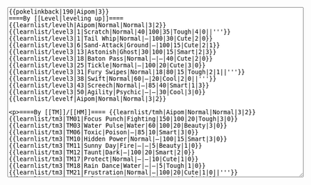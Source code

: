 </p><textarea readonly="" accesskey="," id="wpTextbox1" cols="80" rows="25" style="" class="mw-editfont-monospace" lang="en" dir="ltr" name="wpTextbox1">{{pokelinkback|190|Aipom|3}}
====By [[Level|leveling up]]====
{{learnlist/levelh|Aipom|Normal|Normal|3|2}}
{{learnlist/level3|1|Scratch|Normal|40|100|35|Tough|4|0||'''}}
{{learnlist/level3|1|Tail Whip|Normal|—|100|30|Cute|2|0}}
{{learnlist/level3|6|Sand-Attack|Ground|—|100|15|Cute|2|1}}
{{learnlist/level3|13|Astonish|Ghost|30|100|15|Smart|2|3}}
{{learnlist/level3|18|Baton Pass|Normal|—|—|40|Cute|2|0}}
{{learnlist/level3|25|Tickle|Normal|—|100|20|Cute|3|0}}
{{learnlist/level3|31|Fury Swipes|Normal|18|80|15|Tough|2|1||'''}}
{{learnlist/level3|38|Swift|Normal|60|—|20|Cool|2|0||'''}}
{{learnlist/level3|43|Screech|Normal|—|85|40|Smart|1|3}}
{{learnlist/level3|50|Agility|Psychic|—|—|30|Cool|3|0}}
{{learnlist/levelf|Aipom|Normal|Normal|3|2}}

====By [[TM]]/[[HM]]====
{{learnlist/tmh|Aipom|Normal|Normal|3|2}}
{{learnlist/tm3|TM01|Focus Punch|Fighting|150|100|20|Tough|3|0}}
{{learnlist/tm3|TM03|Water Pulse|Water|60|100|20|Beauty|3|0}}
{{learnlist/tm3|TM06|Toxic|Poison|—|85|10|Smart|3|0}}
{{learnlist/tm3|TM10|Hidden Power|Normal|—|100|15|Smart|3|0}}
{{learnlist/tm3|TM11|Sunny Day|Fire|—|—|5|Beauty|1|0}}
{{learnlist/tm3|TM12|Taunt|Dark|—|100|20|Smart|2|0}}
{{learnlist/tm3|TM17|Protect|Normal|—|—|10|Cute|1|0}}
{{learnlist/tm3|TM18|Rain Dance|Water|—|—|5|Tough|1|0}}
{{learnlist/tm3|TM21|Frustration|Normal|—|100|20|Cute|1|0||'''}}
{{learnlist/tm3|TM22|SolarBeam|Grass|120|100|10|Cool|4|0}}
{{learnlist/tm3|TM23|Iron Tail|Steel|100|75|15|Cool|1|4}}
{{learnlist/tm3|TM24|Thunderbolt|Electric|95|100|15|Cool|4|0}}
{{learnlist/tm3|TM25|Thunder|Electric|120|70|10|Cool|2|2}}
{{learnlist/tm3|TM27|Return|Normal|—|100|20|Cute|1|0||'''}}
{{learnlist/tm3|TM28|Dig|Ground|60|100|10|Smart|1|0}}
{{learnlist/tm3|TM30|Shadow Ball|Ghost|80|100|15|Smart|3|0}}
{{learnlist/tm3|TM31|Brick Break|Fighting|75|100|15|Cool|1|4}}
{{learnlist/tm3|TM32|Double Team|Normal|—|—|15|Cool|2|0}}
{{learnlist/tm3|TM34|Shock Wave|Electric|60|—|20|Cool|2|0}}
{{learnlist/tm3|TM40|Aerial Ace|Flying|60|—|20|Cool|2|0}}
{{learnlist/tm3|TM42|Facade|Normal|70|100|20|Cute|2|0||'''}}
{{learnlist/tm3|TM43|Secret Power|Normal|70|100|20|Smart|1|0||'''}}
{{learnlist/tm3|TM44|Rest|Psychic|—|—|10|Cute|2|0}}
{{learnlist/tm3|TM45|Attract|Normal|—|100|15|Cute|2|0}}
{{learnlist/tm3|TM46|Thief|Dark|40|100|10|Tough|1|0}}
{{learnlist/tm3|TM49|Snatch|Dark|—|—|10|Smart|2|1}}
{{learnlist/tm3|HM01|Cut|Normal|50|95|30|Cool|2|1||'''}}
{{learnlist/tm3|HM04|Strength|Normal|80|100|15|Tough|2|1||'''}}
{{learnlist/tm3|HM06|Rock Smash|Fighting|20|100|15|Tough|1|0}}
{{learnlist/tmf|Aipom|Normal|Normal|3|2}}

====By {{pkmn|breeding}}====
{{learnlist/breedh|Aipom|Normal|Normal|3|2}}
{{learnlist/breed3|{{MSP/3|025|Pikachu}}{{MSP/3|058|Growlithe}}{{MSP/3|077|Ponyta}}{{MSP/3|078|Rapidash}}{{MSP/3|083|Farfetch'd}}{{MSP/3|135|Jolteon}}&lt;br>{{MSP/3|190|Aipom}}{{MSP/3|203|Girafarig}}{{MSP/3|215|Sneasel}}|Agility|Psychic|—|—|30|Cool|3|0}}
{{learnlist/breed3|{{MSP/3|215|Sneasel}}|Beat Up|Dark|10|100|10|Smart|2|1}}
{{learnlist/breed3|{{MSP/3|287|Slakoth}}{{MSP/3|288|Vigoroth}}{{MSP/3|289|Slaking}}|Counter|Fighting|—|100|20|Tough|2|0}}
{{learnlist/breed3|{{MSP/3|300|Skitty}}{{MSP/3|301|Delcatty}}|DoubleSlap|Normal|15|85|10|Tough|2|1||'''}}
{{learnlist/breed3|{{MSP/3|019|Rattata}}{{MSP/3|020|Raticate}}{{MSP/3|128|Tauros}}{{MSP/3|197|Umbreon}}{{MSP/3|206|Dunsparce}}{{MSP/3|335|Zangoose}}|Pursuit|Dark|40|100|20|Smart|2|1}}
{{learnlist/breed3|{{MSP/3|025|Pikachu}}{{MSP/3|161|Sentret}}{{MSP/3|162|Furret}}{{MSP/3|194|Wooper}}{{MSP/3|195|Quagsire}}|Slam|Normal|80|75|20|Tough|2|1||'''}}
{{learnlist/breed3|{{MSP/3|206|Dunsparce}}|Spite|Ghost|—|100|10|Tough|1|0}}
{{learnlist/breed3|{{MSP/3|023|Ekans}}{{MSP/3|024|Arbok}}{{MSP/3|052|Meowth}}{{MSP/3|053|Persian}}{{MSP/3|054|Psyduck}}{{MSP/3|055|Golduck}}&lt;br>{{MSP/3|056|Mankey}}{{MSP/3|057|Primeape}}{{MSP/3|190|Aipom}}{{MSP/3|197|Umbreon}}{{MSP/3|206|Dunsparce}}{{MSP/3|215|Sneasel}}&lt;br>{{MSP/3|293|Whismur}}{{MSP/3|294|Loudred}}{{MSP/3|295|Exploud}}{{MSP/3|336|Seviper}}{{MSP/3|352|Kecleon}}|Screech|Normal|—|85|40|Smart|1|3}}
{{learnlist/breedf|Aipom|Normal|Normal|3|2}}

====By [[Move Tutor|tutoring]]====
{{learnlist/tutorh|Aipom|Normal|Normal|3|2}}
{{learnlist/tutor3|Body Slam|Normal|85|100|15|Tough|1|4||'''|yes|yes|yes}}
{{learnlist/tutor3|Counter|Fighting|—|100|20|Tough|2|0|||yes|yes|no}}
{{learnlist/tutor3|Defense Curl|Normal|—|—|40|Cute|2|0|||no|yes|no}}
{{learnlist/tutor3|Double-Edge|Normal|120|100|15|Tough|6|0||'''|yes|yes|yes}}
{{learnlist/tutor3|Dream Eater|Psychic|100|100|15|Smart|2|2|||yes|yes|yes}}
{{learnlist/tutor3|DynamicPunch|Fighting|100|50|5|Cool|2|1|||no|yes|no}}
{{learnlist/tutor3|Endure|Normal|—|—|10|Tough|2|0|||no|yes|no}}
{{learnlist/tutor3|Fire Punch|Fire|75|100|15|Beauty|4|0|||no|yes|no}}
{{learnlist/tutor3|Fury Cutter|Bug|10|95|20|Cool|3|0|||no|yes|no}}
{{learnlist/tutor3|Ice Punch|Ice|75|100|15|Beauty|4|0|||no|yes|no}}
{{learnlist/tutor3|Mega Kick|Normal|120|75|5|Cool|4|0||'''|yes|yes|no}}
{{learnlist/tutor3|Mega Punch|Normal|80|85|20|Tough|4|0||'''|yes|yes|no}}
{{learnlist/tutor3|Metronome|Normal|—|—|10|Cute|3|0|||yes|yes|no}}
{{learnlist/tutor3|Mimic|Normal|—|—|10|Cute|1|0|||yes|yes|yes}}
{{learnlist/tutor3|Mud-Slap|Ground|20|100|10|Cute|2|1|||no|yes|no}}
{{learnlist/tutor3|Nightmare|Ghost|—|—|15|Smart|1|3|||no|no|yes}}
{{learnlist/tutor3|Seismic Toss|Fighting|—|100|20|Tough|2|1|||yes|yes|yes}}
{{learnlist/tutor3|Sleep Talk|Normal|—|—|10|Cute|3|0|||no|yes|no}}
{{learnlist/tutor3|Snore|Normal|40|100|15|Cute|4|0||'''|no|yes|no}}
{{learnlist/tutor3|Substitute|Normal|—|—|10|Smart|2|0|||yes|yes|yes}}
{{learnlist/tutor3|Swagger|Normal|—|90|15|Cute|2|0|||no|yes|yes}}
{{learnlist/tutor3|Swift|Normal|60|—|20|Cool|2|0||'''|no|yes|no}}
{{learnlist/tutor3|ThunderPunch|Electric|75|100|15|Cool|4|0|||no|yes|no}}
{{learnlist/tutor3|Thunder Wave|Electric|—|100|20|Cool|2|1|||yes|yes|yes}}
{{learnlist/tutorf|Aipom|Normal|Normal|3|2}}

====Special moves====
{{Shadow moves|190|43|Shadow Rush|--|--|--|Baton Pass|Normal|Tickle|Normal|Fury Swipes|Normal|Swift|Normal|Colo|normal|normal}}

[[it:Aipom/Mosse apprese in terza generazione]]
[[zh:长尾怪手/第三世代招式表]]
